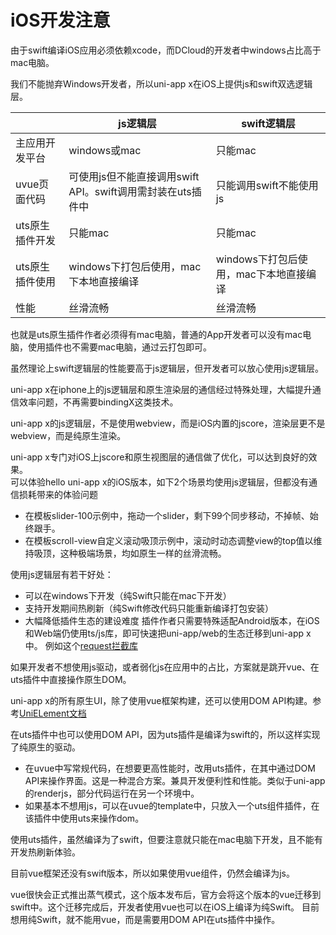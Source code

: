 # iOS开发注意

由于swift编译iOS应用必须依赖xcode，而DCloud的开发者中windows占比高于mac电脑。

我们不能抛弃Windows开发者，所以uni-app x在iOS上提供js和swift双选逻辑层。

|								|js逻辑层																								|swift逻辑层														|
|--							|--																											|--																			|
|主应用开发平台	|windows或mac																						|只能mac																|
|uvue页面代码		|可使用js但不能直接调用swift API。swift调用需封装在uts插件中|只能调用swift不能使用js								|
|uts原生插件开发|只能mac																								|只能mac																|
|uts原生插件使用|windows下打包后使用，mac下本地直接编译									|windows下打包后使用，mac下本地直接编译	|
|性能						|丝滑流畅																								|丝滑流畅															|

也就是uts原生插件作者必须得有mac电脑，普通的App开发者可以没有mac电脑，使用插件也不需要mac电脑，通过云打包即可。

虽然理论上swift逻辑层的性能要高于js逻辑层，但开发者可以放心使用js逻辑层。

uni-app x在iphone上的js逻辑层和原生渲染层的通信经过特殊处理，大幅提升通信效率问题，不再需要bindingX这类技术。

uni-app x的js逻辑层，不是使用webview，而是iOS内置的jscore，渲染层更不是webview，而是纯原生渲染。

uni-app x专门对iOS上jscore和原生视图层的通信做了优化，可以达到良好的效果。\
可以体验hello uni-app x的iOS版本，如下2个场景均使用js逻辑层，但都没有通信损耗带来的体验问题
- 在模板slider-100示例中，拖动一个slider，剩下99个同步移动，不掉帧、始终跟手。
- 在模板scroll-view自定义滚动吸顶示例中，滚动时动态调整view的top值以维持吸顶，这种极端场景，均如原生一样的丝滑流畅。

使用js逻辑层有若干好处：
- 可以在windows下开发（纯Swift只能在mac下开发）
- 支持开发期间热刷新（纯Swift修改代码只能重新编译打包安装）
- 大幅降低插件生态的建设难度
插件作者只需要特殊适配Android版本，在iOS和Web端仍使用ts/js库，即可快速把uni-app/web的生态迁移到uni-app x中。
例如这个[request拦截库](https://ext.dcloud.net.cn/plugin?id=16177)

如果开发者不想使用js驱动，或者弱化js在应用中的占比，方案就是跳开vue、在uts插件中直接操作原生DOM。

uni-app x的所有原生UI，除了使用vue框架构建，还可以使用DOM API构建。参考[UniELement文档](../dom/README.md)

在uts插件中也可以使用DOM API，因为uts插件是编译为swift的，所以这样实现了纯原生的驱动。

- 在uvue中写常规代码，在想要更高性能时，改用uts插件，在其中通过DOM API来操作界面。这是一种混合方案。兼具开发便利性和性能。类似于uni-app的renderjs，部分代码运行在另一个环境中。
- 如果基本不想用js，可以在uvue的template中，只放入一个uts组件插件，在该插件中使用uts来操作dom。

使用uts插件，虽然编译为了swift，但要注意就只能在mac电脑下开发，且不能有开发热刷新体验。

目前vue框架还没有swift版本，所以如果使用vue组件，仍然会编译为js。

vue很快会正式推出蒸气模式，这个版本发布后，官方会将这个版本的vue迁移到swift中。这个迁移完成后，开发者使用vue也可以在iOS上编译为纯Swift。
目前想用纯Swift，就不能用vue，而是需要用DOM API在uts插件中操作。